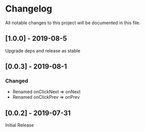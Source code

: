 # Changelog

All notable changes to this project will be documented in this file.

## [1.0.0] - 2019-08-5

Upgrade deps and release as stable

## [0.0.3] - 2019-08-1

### Changed

- Renamed onClickNext => onNext
- Renamed onClickPrev => onPrev

## [0.0.2] - 2019-07-31

Initial Release
